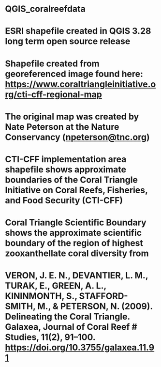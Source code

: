# QGIS_coralreefdata
# ESRI shapefile created in QGIS 3.28 long term open source release
# Shapefile created from georeferenced image found here: https://www.coraltriangleinitiative.org/cti-cff-regional-map
# The original map was created by Nate Peterson at the Nature Conservancy (npeterson@tnc.org)
# CTI-CFF implementation area shapefile shows approximate boundaries of the Coral Triangle Initiative on Coral Reefs, Fisheries, and Food Security (CTI-CFF)
# Coral Triangle Scientific Boundary shows the approximate scientific boundary of the region of highest zooxanthellate coral diversity from 
# VERON, J. E. N., DEVANTIER, L. M., TURAK, E., GREEN, A. L., KININMONTH, S., STAFFORD-SMITH, M., & PETERSON, N. (2009). Delineating the Coral Triangle. Galaxea, Journal of Coral Reef # Studies, 11(2), 91–100. https://doi.org/10.3755/galaxea.11.91
